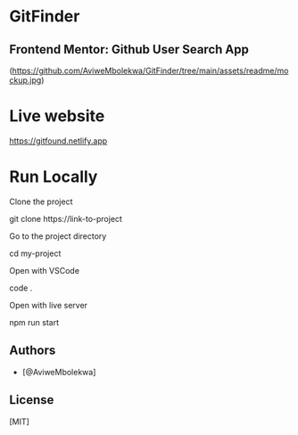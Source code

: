 # GitFinder
 
## Frontend Mentor: Github User Search App

(https://github.com/AviweMbolekwa/GitFinder/tree/main/assets/readme/mockup.jpg)
# Live website
https://gitfound.netlify.app

# Run Locally
Clone the project

  git clone https://link-to-project

Go to the project directory

  cd my-project

Open with VSCode

  code .

Open with live server

  npm run start


## Authors

- \[@AviweMbolekwa]

## License

\[MIT]

